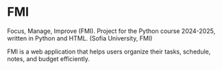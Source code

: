 # FMI
Focus, Manage, Improve (FMI). Project for the Python course 2024-2025, written in Python and HTML. (Sofia University, FMI)  

FMI is a web application that helps users organize their tasks, schedule, notes, and budget efficiently.
